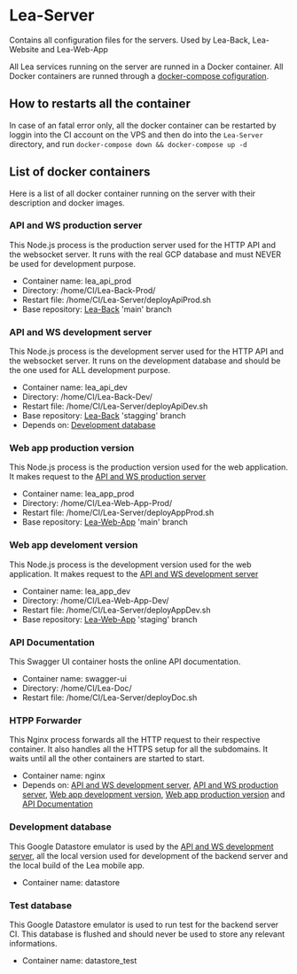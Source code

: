 # Lea-Server
<!-- [![Deploy](https://github.com/Lea-Voc/Lea-Server/actions/workflows/deploy.yml/badge.svg)](https://github.com/Lea-Voc/Lea-Server/actions/workflows/deploy.yml) -->

Contains all configuration files for the servers. Used by Lea-Back, Lea-Website and Lea-Web-App

All Lea services running on the server are runned in a Docker container. All Docker containers are runned through a [docker-compose cofiguration](https://github.com/Pandatec/Lea-Assistant_Server/blob/main/docker-compose.yml).

## How to restarts all the container

In case of an fatal error only, all the docker container can be restarted by loggin into the CI account on the VPS and then do into the `Lea-Server` directory, and run `docker-compose down && docker-compose up -d`

## List of docker containers

Here is a list of all docker container running on the server with their description and docker images.

### API and WS production server
This Node.js process is the production server used for the HTTP API and the websocket server. It runs with the real GCP database and must NEVER be used for development purpose.

* Container name: lea_api_prod
* Directory: /home/CI/Lea-Back-Prod/
* Restart file: /home/CI/Lea-Server/deployApiProd.sh
* Base repository: [Lea-Back](https://github.com/Pandatec/Lea-Assistant_BackEnd) 'main' branch
<!-- * URL: [https://api.leassistant.fr](api.leassistant.fr) -->

### API and WS development server
This Node.js process is the development server used for the HTTP API and the websocket server. It runs on the development database and should be the one used for ALL development purpose.

* Container name: lea_api_dev
* Directory: /home/CI/Lea-Back-Dev/
* Restart file: /home/CI/Lea-Server/deployApiDev.sh
* Base repository: [Lea-Back](https://github.com/Lea-Voc/Pandatec/Lea-Assistant_BackEnd) 'stagging' branch
* Depends on: [Development database](#development-database)
<!-- * URL: [https://dev.api.leassistant.fr](dev.api.leassistant.fr) -->

### Web app production version
This Node.js process is the production version used for the web application. It makes request to the [API and WS production server](#api-and-ws-production-server)

* Container name: lea_app_prod
* Directory: /home/CI/Lea-Web-App-Prod/
* Restart file: /home/CI/Lea-Server/deployAppProd.sh
* Base repository: [Lea-Web-App](https://github.com/Pandatec/Lea-Assistant_Web-Connect) 'main' branch
<!-- * URL: [https://app.leassistant.fr](app.leassistant.fr) -->

### Web app develoment version
This Node.js process is the development version used for the web application. It makes request to the [API and WS development server](#api-and-ws-development-server)

* Container name: lea_app_dev
* Directory: /home/CI/Lea-Web-App-Dev/
* Restart file: /home/CI/Lea-Server/deployAppDev.sh
* Base repository: [Lea-Web-App](https://github.com/Pandatec/Lea-Assistant_Web-Connect) 'staging' branch
<!-- * URL: [https://dev.app.leassistant.fr](dev.app.leassistant.fr) -->

### API Documentation
This Swagger UI container hosts the online API documentation.

* Container name: swagger-ui
* Directory: /home/CI/Lea-Doc/
* Restart file: /home/CI/Lea-Server/deployDoc.sh
<!-- * Base repository: [Lea-Doc](https://github.com/Lea-Voc/Lea-Doc) 'main' branch -->
<!-- * URL: [doc.leassistant.fr](https://doc.leassistant.fr) -->

### HTPP Forwarder
This Nginx process forwards all the HTTP request to their respective container. It also handles all the HTTPS setup for all the subdomains. It waits until all the other containers are started to start.

* Container name: nginx
* Depends on: [API and WS development server](#api-and-ws-development-server), [API and WS production server](#api-and-ws-production-server), [Web app development version](web-app-development-version), [Web app production version](web-app-production-version) and [API Documentation](api-documentation)

### Development database
This Google Datastore emulator is used by the [API and WS development server](#api-and-ws-development-server), all the local version used for development of the backend server and the local build of the Lea mobile app.

* Container name: datastore

### Test database
This Google Datastore emulator is used to run test for the backend server CI. This database is flushed and should never be used to store any relevant informations.

* Container name: datastore_test
